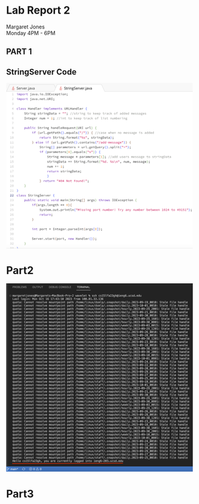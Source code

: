 # **Lab Report 2** <br />
Margaret Jones <br />
Monday 4PM - 6PM <br />

## **PART 1** 

## **StringServer Code** <br />
![Image](StringServerCode.png)

# **Part2**
![Image](no_pass_serv.png)

# **Part3**
